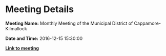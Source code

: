 # Meeting Details

**Meeting Name:** Monthly Meeting of the Municipal District of Cappamore-Kilmallock

**Date and Time:** 2016-12-15 15:30:00

**<a href="https://www.limerick.ie/council/whats-on/monthly-meeting-municipal-district-cappamore-kilmallock-9" target="_blank">Link to meeting</a>**
